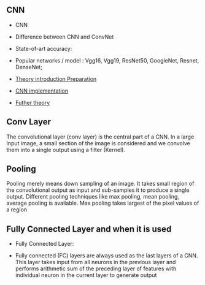 ## CNN

* CNN
* Difference between CNN and ConvNet
* State-of-art accuracy:
* Popular networks / model : Vgg16, Vgg19, ResNet50, GoogleNet, Resnet, DenseNet;

* [Theory introduction Preparation](https://puneetkhanna777.medium.com/image-classification-using-convolutional-neural-network-89e751416cc3)
* [CNN implementation](https://www.analyticsvidhya.com/blog/2021/01/image-classification-using-convolutional-neural-networks-a-step-by-step-guide/)
* [Futher theory](https://www.learndatasci.com/tutorials/convolutional-neural-networks-image-classification/)
## Conv Layer
The convolutional layer (conv layer) is the central part of a CNN. In a large Input image, a small section of the image is considered and we convolve them into a single output using a filter (Kernel).

## Pooling
Pooling merely means down sampling of an image. It takes small region of the convolutional output as input and sub-samples it to produce a single output. Different pooling techniques like max pooling, mean pooling, average pooling is available. Max pooling takes largest of the pixel values of a region

## Fully Connected Layer and when it is used

* Fully Connected Layer:

* Fully connected (FC) layers are always used as the last layers of a CNN. This layer takes input from all neurons in the previous layer and performs arithmetic sum of the preceding layer of features with individual neuron in the current layer to generate output
